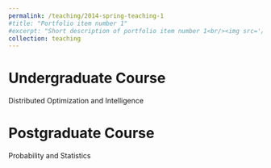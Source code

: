 ```yaml
---
permalink: /teaching/2014-spring-teaching-1
#title: "Portfolio item number 1"
#excerpt: "Short description of portfolio item number 1<br/><img src='/images/500x300.png'>"
collection: teaching
---
```



Undergraduate Course
======
Distributed Optimization and Intelligence

Postgraduate Course
======
Probability and Statistics
